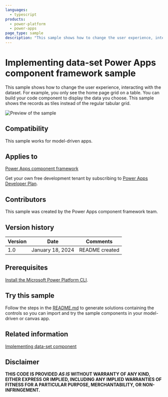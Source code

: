 ```yaml
---
languages:
  - typescript
products:
  - power-platform
  - power-apps
page_type: sample
description: "This sample shows how to change the user experience, interacting with a dataset in Microsoft Power Apps."
---
```


# Implementing data-set Power Apps component framework sample

This sample shows how to change the user experience, interacting with the dataset. For example, you only see the home page grid on a table. You can build your code component to display the data you choose. This sample shows the records as tiles instead of the regular tabular grid.

![Preview of the sample](https://learn.microsoft.com/power-apps/developer/component-framework/media/data-set-grid.png)

## Compatibility

This sample works for model-driven apps.

## Applies to

[Power Apps component framework](https://learn.microsoft.com/power-apps/developer/component-framework/overview)

Get your own free development tenant by subscribing to [Power Apps Developer Plan](https://learn.microsoft.com/power-platform/developer/plan).

## Contributors

This sample was created by the Power Apps component framework team.

## Version history

| Version | Date             | Comments       |
| ------- | ---------------- | -------------- |
| 1.0     | January 18, 2024 | README created |

## Prerequisites

[Install the Microsoft Power Platform CLI](https://learn.microsoft.com/power-platform/developer/cli/introduction).

## Try this sample

Follow the steps in the [README.md](../README.md) to generate solutions containing the controls so you can import and try the sample components in your model-driven or canvas app.

## Related information

[Implementing data-set component](https://learn.microsoft.com/power-apps/developer/component-framework/sample-controls/data-set-grid-control)

## Disclaimer

**THIS CODE IS PROVIDED _AS IS_ WITHOUT WARRANTY OF ANY KIND, EITHER EXPRESS OR IMPLIED, INCLUDING ANY IMPLIED WARRANTIES OF FITNESS FOR A PARTICULAR PURPOSE, MERCHANTABILITY, OR NON-INFRINGEMENT.**
